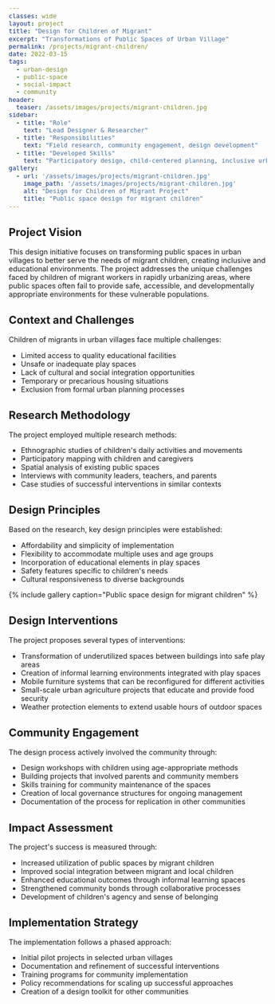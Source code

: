 ```yaml
---
classes: wide
layout: project
title: "Design for Children of Migrant"
excerpt: "Transformations of Public Spaces of Urban Village"
permalink: /projects/migrant-children/
date: 2022-03-15
tags:
  - urban-design
  - public-space
  - social-impact
  - community
header:
  teaser: /assets/images/projects/migrant-children.jpg
sidebar:
  - title: "Role"
    text: "Lead Designer & Researcher"
  - title: "Responsibilities"
    text: "Field research, community engagement, design development"
  - title: "Developed Skills"
    text: "Participatory design, child-centered planning, inclusive urban design"
gallery:
  - url: '/assets/images/projects/migrant-children.jpg'
    image_path: '/assets/images/projects/migrant-children.jpg'
    alt: "Design for Children of Migrant Project"
    title: "Public space design for migrant children"
---
```


<style>
    body {
        font-size: 90%; 
    }
</style>

## Project Vision

This design initiative focuses on transforming public spaces in urban villages to better serve the needs of migrant children, creating inclusive and educational environments. The project addresses the unique challenges faced by children of migrant workers in rapidly urbanizing areas, where public spaces often fail to provide safe, accessible, and developmentally appropriate environments for these vulnerable populations.

## Context and Challenges

Children of migrants in urban villages face multiple challenges:
- Limited access to quality educational facilities
- Unsafe or inadequate play spaces
- Lack of cultural and social integration opportunities
- Temporary or precarious housing situations
- Exclusion from formal urban planning processes

## Research Methodology

The project employed multiple research methods:
- Ethnographic studies of children's daily activities and movements
- Participatory mapping with children and caregivers
- Spatial analysis of existing public spaces
- Interviews with community leaders, teachers, and parents
- Case studies of successful interventions in similar contexts

## Design Principles

Based on the research, key design principles were established:
- Affordability and simplicity of implementation
- Flexibility to accommodate multiple uses and age groups
- Incorporation of educational elements in play spaces
- Safety features specific to children's needs
- Cultural responsiveness to diverse backgrounds

{% include gallery caption="Public space design for migrant children" %}

## Design Interventions

The project proposes several types of interventions:
- Transformation of underutilized spaces between buildings into safe play areas
- Creation of informal learning environments integrated with play spaces
- Mobile furniture systems that can be reconfigured for different activities
- Small-scale urban agriculture projects that educate and provide food security
- Weather protection elements to extend usable hours of outdoor spaces

## Community Engagement

The design process actively involved the community through:
- Design workshops with children using age-appropriate methods
- Building projects that involved parents and community members
- Skills training for community maintenance of the spaces
- Creation of local governance structures for ongoing management
- Documentation of the process for replication in other communities

## Impact Assessment

The project's success is measured through:
- Increased utilization of public spaces by migrant children
- Improved social integration between migrant and local children
- Enhanced educational outcomes through informal learning spaces
- Strengthened community bonds through collaborative processes
- Development of children's agency and sense of belonging

## Implementation Strategy

The implementation follows a phased approach:
- Initial pilot projects in selected urban villages
- Documentation and refinement of successful interventions
- Training programs for community implementation
- Policy recommendations for scaling up successful approaches
- Creation of a design toolkit for other communities 